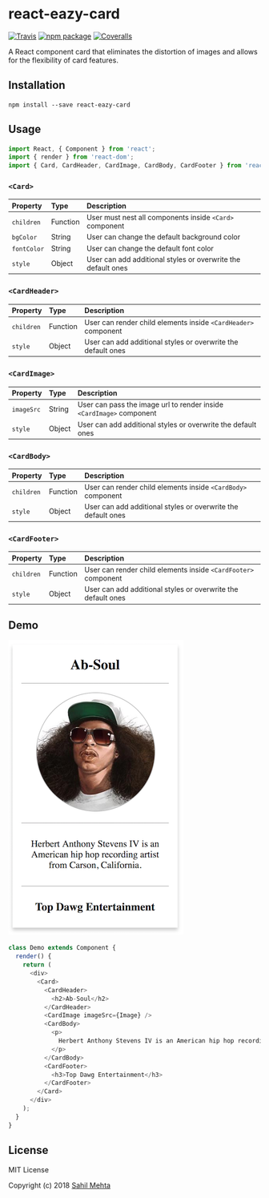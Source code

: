# react-eazy-card

[![Travis][build-badge]][build]
[![npm package][npm-badge]][npm]
[![Coveralls][coveralls-badge]][coveralls]

A React component card that eliminates the distortion of images and allows for the flexibility of card features.

[build-badge]: https://img.shields.io/travis/user/repo/master.png?style=flat-square
[build]: https://travis-ci.org/user/repo

[npm-badge]: https://img.shields.io/npm/v/npm-package.png?style=flat-square
[npm]: https://www.npmjs.org/package/npm-package

[coveralls-badge]: https://img.shields.io/coveralls/user/repo/master.png?style=flat-square
[coveralls]: https://coveralls.io/github/user/repo

## Installation
```
npm install --save react-eazy-card
```

## Usage

```js
import React, { Component } from 'react';
import { render } from 'react-dom';
import { Card, CardHeader, CardImage, CardBody, CardFooter } from 'react-eazy-card';
```

### `<Card>`
| Property | Type | Description
:---|:---|:---
| `children` | Function | User must nest all components inside `<Card>` component |
| `bgColor` | String | User can change the default background color |
| `fontColor` | String | User can change the default font color |
| `style` | Object | User can add additional styles or overwrite the default ones |

### `<CardHeader>`
| Property | Type | Description
:---|:---|:---
| `children` | Function | User can render child elements inside `<CardHeader>` component |
| `style` | Object | User can add additional styles or overwrite the default ones |

### `<CardImage>`
| Property | Type | Description
:---|:---|:---
| `imageSrc` | String | User can pass the image url to render inside `<CardImage>` component |
| `style` | Object | User can add additional styles or overwrite the default ones |

### `<CardBody>`
| Property | Type | Description
:---|:---|:---
| `children` | Function | User can render child elements inside `<CardBody>` component |
| `style` | Object | User can add additional styles or overwrite the default ones |

### `<CardFooter>`
| Property | Type | Description
:---|:---|:---
| `children` | Function | User can render child elements inside `<CardFooter>` component |
| `style` | Object | User can add additional styles or overwrite the default ones |

## Demo
![Eazy Card Demo](https://github.com/mehtaculous/react-eazy-card/blob/master/demo/src/demo.jpg)
```js
class Demo extends Component {
  render() {
    return (
      <div>
        <Card>
          <CardHeader>
            <h2>Ab-Soul</h2>
          </CardHeader>
          <CardImage imageSrc={Image} />
          <CardBody>
            <p>
              Herbert Anthony Stevens IV is an American hip hop recording artist from Carson, California.
            </p>
          </CardBody>
          <CardFooter>
            <h3>Top Dawg Entertainment</h3>
          </CardFooter>
        </Card>
      </div>
    );
  }
}
```

## License
MIT License

Copyright (c) 2018 [Sahil Mehta](https://mehtaculous.github.io)